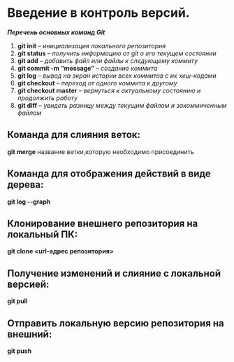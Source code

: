 # Введение в контроль версий. 

***Перечень основных команд Git***

1. **git init** – *инициализация локального репозитория*
2. **git status** – *получить информацию от git о его текущем состоянии*
3. **git add** – *добавить файл или файлы к следующему коммиту*
4. **git commit -m “message”** – *создание коммита*
5. **git log** – *вывод на экран истории всех коммитов с их хеш-кодами*
6. **git checkout** – *переход от одного коммита к другому*
7. **git checkout master** – *вернуться к актуальному состоянию и продолжить работу*
8. **git diff** – *увидеть разницу между текущим файлом и закоммиченным файлом*

## Команда для слияния веток:

**git merge** название ветки,которую необходимо присоединить

## Команда для отображения действий в виде дерева:
**git log --graph**

## Клонирование внешнего репозитория на локальный ПК:
**git clone <url-адрес репозитория>** 

## Получение изменений и слияние с локальной версией:
**git pull**

## Отправить локальную версию репозитория на внешний:
**git push**
